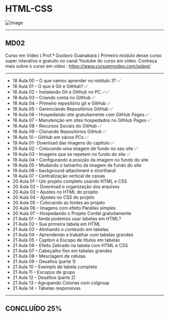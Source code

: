 #  HTML-CSS 

![image](https://user-images.githubusercontent.com/87583186/171689878-de221f29-2618-4d32-8fbd-887e3277b727.png)

 --- 
 
## MD02
Curso em Vídeo ( Prof.ª Gustavo Guanabara )
Primeiro módulo desse curso super interativo e gratuito no canal Youtube do curso em vídeo.
Conheça mais sobre o curso em vídeo : https://www.cursoemvideo.com/sobre/

 --- 
 -  18 Aula 00 – O que vamos aprender no módulo 3? :white_check_mark:
 -  18 Aula 01 – O que é Git e GitHub? :white_check_mark:
 -  18 Aula 02 – Instalando Git e GitHub no PC  :white_check_mark::white_check_mark:
 -  18 Aula 03 – Criando conta no GitHub :white_check_mark:
 -  18 Aula 04 – Primeiro repositório git e GitHub :white_check_mark:
 -  18 Aula 05 – Gerenciando Repositórios GitHub :white_check_mark:
 -  18 Aula 06 – Hospedando site gratuitamente com GitHub Pages :white_check_mark:
 -  18 Aula 07 – Manutenção em sites hospedados no GitHub Pages :white_check_mark:
 -  18 Aula 08 – Recursos Sociais do GitHub :white_check_mark:
 -  18 Aula 09 – Clonando Repositórios GitHub :white_check_mark:
 -  18 Aula 10 – GitHub em vários PCs :white_check_mark:
 -  19 Aula 01- Download das imagens do capítulo :white_check_mark:
 -  19 Aula 02 – Colocando uma imagem de fundo no seu site :white_check_mark:
 -  19 Aula 03 – Imagens que se repetem no fundo do site :white_check_mark:
 -  19 Aula 04 – Configurando a posição da imagem no fundo do site
 -  19 Aula 05 – Mudando o tamanho da imagem de fundo do site
 -  19 Aula 06 – background-attachment e shorthand
 -  19 Aula 07 – Centralização vertical de caixas
 -  20 Aula 01 – Um projeto completo usando HTML e CSS
 -  20 Aula 02 – Download e organização dos arquivos
 -  20 Aula 03 – Ajustes no HTML do projeto
 -  20 Aula 04 – Ajustes no CSS do projeto
 -  20 Aula 05 – Colocando as fontes ao projeto
 -  20 Aula 06 – Imagens com efeito Parallax simples
 -  20 Aula 07 – Hospedando o Projeto Cordel gratuitamente
 -  21 Aula 01 – Ainda podemos usar tabelas em HTML?
 -  21 Aula 02 – Sua primeira tabela em HTML
 -  21 Aula 03 – Alinhando o conteúdo em tabelas
 -  21 Aula 04 – Aprendendo a trabalhar com tabelas grandes
 -  21 Aula 05 – Caption e Escopo de títulos em tabelas
 -  21 Aula 06 – Efeito Zebrado na tabela com HTML e CSS
 -  21 Aula 07 – Cabeçalho fixo em tabelas grandes
 -  21 Aula 08 – Mesclagem de células
 -  21 Aula 09 – Desafios (parte 1)
 -  21 Aula 10 – Exemplo de tabela completa
 -  21 Aula 11 – Escopos de grupo
 -  21 Aula 12 – Desafios (parte 2)
 -  21 Aula 13 – Agrupando Colunas com colgroup
 -  21 Aula 14 – Tabelas responsivas

 --- 

## CONCLUÍDO 25%
